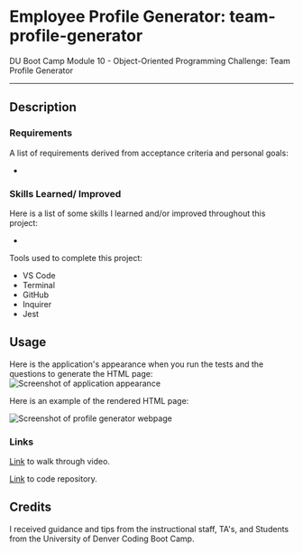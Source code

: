 # Employee Profile Generator: team-profile-generator
DU Boot Camp Module 10 - Object-Oriented Programming Challenge: Team Profile Generator

---

## Description



### Requirements

A list of requirements derived from acceptance criteria and personal goals:

- 


### Skills Learned/ Improved

Here is a list of some skills I learned and/or improved throughout this project:

- 

Tools used to complete this project:

- VS Code
- Terminal
- GitHub
- Inquirer
- Jest

## Usage


Here is the application's appearance when you run the tests and the questions to generate the HTML page:
![Screenshot of application appearance]()

Here is an example of the rendered HTML page:

![Screenshot of profile generator webpage]()

### Links

[Link](https://drive.google.com/file/d/1piUQheV00juSuA4KBXn12JisL4wGG4gA/view) to walk through video.

[Link](https://github.com/alverson98/team-profile-generator) to code repository.

## Credits

I received guidance and tips from the instructional staff, TA's, and Students from the University of Denver Coding Boot Camp.


